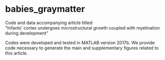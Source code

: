 # babies_graymatter
Code and data accompanying article titled:  
"Infants’ cortex undergoes microstructural growth coupled with myelination during development"

Codes were developed and tested in MATLAB version 2017b. 
We provide code necessary to generate the main and supplementary figures related to this article.
